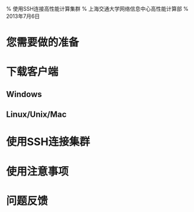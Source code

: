 % 使用SSH连接高性能计算集群
% 上海交通大学网络信息中心高性能计算部
% 2013年7月6日

您需要做的准备
======

下载客户端
======

Windows
------

Linux/Unix/Mac
------

使用SSH连接集群
======

使用注意事项
======

问题反馈
======
